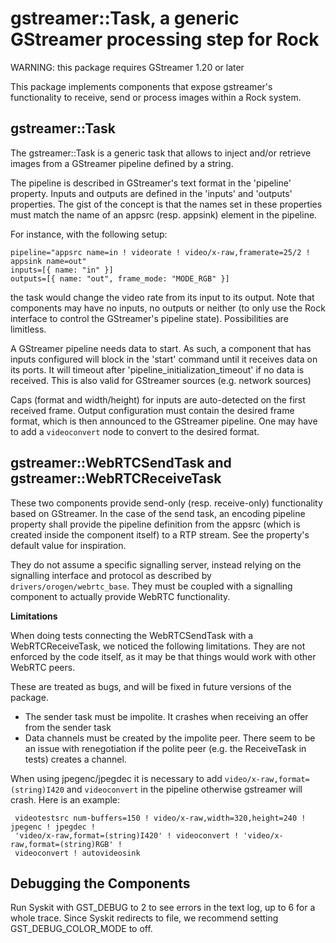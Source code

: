 # gstreamer::Task, a generic GStreamer processing step for Rock

WARNING: this package requires GStreamer 1.20 or later

This package implements components that expose gstreamer's functionality to
receive, send or process images within a Rock system.

## gstreamer::Task

The gstreamer::Task is a generic task that allows to inject and/or retrieve images
from a GStreamer pipeline defined by a string.

The pipeline is described in GStreamer's text format in the 'pipeline' property.
Inputs and outputs are defined in the 'inputs' and 'outputs' properties. The
gist of the concept is that the names set in these properties must match the
name of an appsrc (resp. appsink) element in the pipeline.

For instance, with the following setup:

~~~
pipeline="appsrc name=in ! videorate ! video/x-raw,framerate=25/2 ! appsink name=out"
inputs=[{ name: "in" }]
outputs=[{ name: "out", frame_mode: "MODE_RGB" }]
~~~

the task would change the video rate from its input to its output. Note that
components may have no inputs, no outputs or neither (to only use the Rock
interface to control the GStreamer's pipeline state). Possibilities are
limitless.

A GStreamer pipeline needs data to start. As such, a component that has inputs configured
will block in the 'start' command until it receives data on its ports. It will timeout
after 'pipeline_initialization_timeout' if no data is received. This is also valid
for GStreamer sources (e.g. network sources)

Caps (format and width/height) for inputs are auto-detected on the first
received frame. Output configuration must contain the desired frame format,
which is then announced to the GStreamer pipeline. One may have to add a
`videoconvert` node to convert to the desired format.

## gstreamer::WebRTCSendTask and gstreamer::WebRTCReceiveTask

These two components provide send-only (resp. receive-only) functionality based on
GStreamer. In the case of the send task, an encoding pipeline property shall provide
the pipeline definition from the appsrc (which is created inside the component itself)
to a RTP stream. See the property's default value for inspiration.

They do not assume a specific signalling server, instead relying on the signalling
interface and protocol as described by `drivers/orogen/webrtc_base`. They must be
coupled with a signalling component to actually provide WebRTC functionality.

**Limitations**

When doing tests connecting the WebRTCSendTask with a WebRTCReceiveTask, we noticed
the following limitations. They are not enforced by the code itself, as it may be
that things would work with other WebRTC peers.

These are treated as bugs, and will be fixed in future versions of the package.

- The sender task must be impolite. It crashes when receiving an offer
  from the sender task
- Data channels must be created by the impolite peer. There seem to be an issue
  with renegotiation if the polite peer (e.g. the ReceiveTask in tests) creates
  a channel.

When using jpegenc/jpegdec it is necessary to add `video/x-raw,format=(string)I420` and
 `videoconvert` in the pipeline otherwise gstreamer will crash. Here is an example:
 ```
  videotestsrc num-buffers=150 ! video/x-raw,width=320,height=240 ! jpegenc ! jpegdec !
  'video/x-raw,format=(string)I420' ! videoconvert ! 'video/x-raw,format=(string)RGB' !
  videoconvert ! autovideosink

 ```

## Debugging the Components

Run Syskit with GST_DEBUG to 2 to see errors in the text log, up to 6 for a whole trace.
Since Syskit redirects to file, we recommend setting GST_DEBUG_COLOR_MODE to off.
